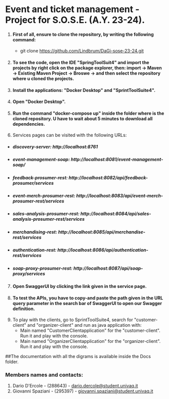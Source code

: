 # Event and ticket management - Project for S.O.S.E. (A.Y. 23-24).

1) #### First of all, ensure to clone the repository, by writing the following command:
   - git clone https://github.com/Lindbrum/DaGi-sose-23-24.git
2) #### To see the code, open the IDE "SpringToolSuit4" and import the projects by right click on the package explorer, then: import -> Maven -> Existing Maven Project -> Broswe -> and then select the repository where u cloned the projects.
3) #### Install the applications: "Docker Desktop" and "SprintToolSuite4".
4) #### Open "Docker Desktop".
5) #### Run the command "docker-compose up" inside the folder where is the cloned repository. U have to wait about 5 minutes to download all dependencies.

6) Services pages can be visited with the following URLs:

- ##### discovery-server: http://localhost:8761
- ##### event-management-soap: http://localhost:8081/event-management-soap/
- ##### feedback-prosumer-rest: http://localhost:8082/api/feedback-prosumer/services
- ##### event-merch-prosumer-rest: http://localhost:8083/api/event-merch-prosumer-rest/services
- ##### sales-analysis-prosumer-rest: http://localhost:8084/api/sales-analysis-prosumer-rest/services
- ##### merchandising-rest: http://localhost:8085/api/merchandise-rest/services
- ##### authentication-rest: http://localhost:8086/api/authentication-rest/services
- ##### soap-proxy-prosumer-rest: http://localhost:8087/api/soap-proxy/services

7) #### Open SwaggerUI by clicking the link given in the service page.
8) #### To test the APIs, you have to copy-and paste the path given in the URL query parameter in the search bar of SwaggerUI to open our Swagger definition.
9) To play with the clients, go to SprintToolSuite4, search for "customer-client" and "organizer-client" and run as java application with:
   - Main named "CustomerClientapplication" for the "customer-client". Run it and play with the console.
   - Main named "OrganizerClientapplication" for the "organizer-client". Run it and play with the console.


##The documentation with all the digrams is available inside the Docs folder.


### Members names and contacts:
1) Dario D'Ercole - (288643) - dario.dercole@student.univaq.it
2) Giovanni Spaziani - (295397) - giovanni.spaziani@student.univaq.it
